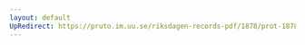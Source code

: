 ```yaml
---
layout: default
UpRedirect: https://pruto.im.uu.se/riksdagen-records-pdf/1878/prot-1878--ak--020/prot-1878--ak--020_037.pdf
---
```


